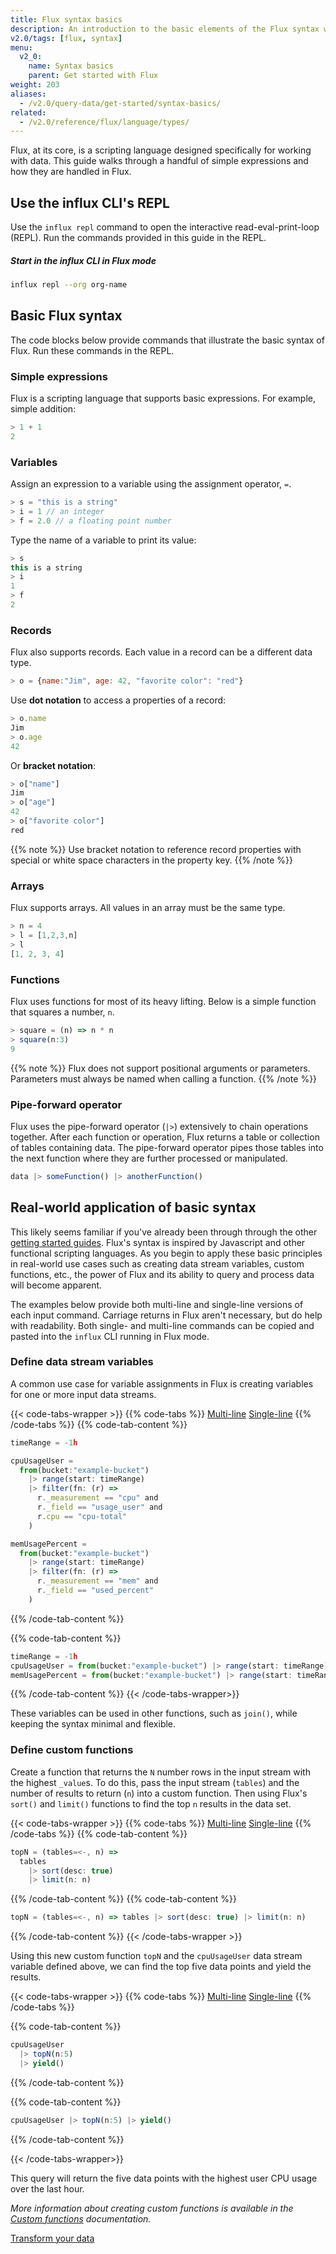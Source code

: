 ```yaml
---
title: Flux syntax basics
description: An introduction to the basic elements of the Flux syntax with real-world application examples.
v2.0/tags: [flux, syntax]
menu:
  v2_0:
    name: Syntax basics
    parent: Get started with Flux
weight: 203
aliases:
  - /v2.0/query-data/get-started/syntax-basics/
related:
  - /v2.0/reference/flux/language/types/
---
```



Flux, at its core, is a scripting language designed specifically for working with data.
This guide walks through a handful of simple expressions and how they are handled in Flux.

## Use the influx CLI's REPL
Use the `influx repl` command to open the interactive read-eval-print-loop (REPL).
Run the commands provided in this guide in the REPL.

##### Start in the influx CLI in Flux mode
```bash
influx repl --org org-name
```

## Basic Flux syntax
The code blocks below provide commands that illustrate the basic syntax of Flux.
Run these commands in the REPL.

### Simple expressions
Flux is a scripting language that supports basic expressions.
For example, simple addition:

```js
> 1 + 1
2
```

### Variables
Assign an expression to a variable using the assignment operator, `=`.

```js
> s = "this is a string"
> i = 1 // an integer
> f = 2.0 // a floating point number
```

Type the name of a variable to print its value:

```js
> s
this is a string
> i
1
> f
2
```

### Records
Flux also supports records. Each value in a record can be a different data type.

```js
> o = {name:"Jim", age: 42, "favorite color": "red"}
```

Use **dot notation** to access a properties of a record:

```js
> o.name
Jim
> o.age
42
```

Or **bracket notation**:

```js
> o["name"]
Jim
> o["age"]
42
> o["favorite color"]
red
```

{{% note %}}
Use bracket notation to reference record properties with special or
white space characters in the property key.
{{% /note %}}

### Arrays
Flux supports arrays. All values in an array must be the same type.

```js
> n = 4
> l = [1,2,3,n]
> l
[1, 2, 3, 4]
```

### Functions
Flux uses functions for most of its heavy lifting.
Below is a simple function that squares a number, `n`.

```js
> square = (n) => n * n
> square(n:3)
9
```

{{% note %}}
Flux does not support positional arguments or parameters.
Parameters must always be named when calling a function.
{{% /note %}}

### Pipe-forward operator
Flux uses the pipe-forward operator (`|>`) extensively to chain operations together.
After each function or operation, Flux returns a table or collection of tables containing data.
The pipe-forward operator pipes those tables into the next function where they are further processed or manipulated.

```js
data |> someFunction() |> anotherFunction()
```

## Real-world application of basic syntax
This likely seems familiar if you've already been through through the other
[getting started guides](/v2.0/query-data/get-started).
Flux's syntax is inspired by Javascript and other functional scripting languages.
As you begin to apply these basic principles in real-world use cases such as creating data stream variables,
custom functions, etc., the power of Flux and its ability to query and process data will become apparent.

The examples below provide both multi-line and single-line versions of each input command.
Carriage returns in Flux aren't necessary, but do help with readability.
Both single- and multi-line commands can be copied and pasted into the `influx` CLI running in Flux mode.

### Define data stream variables
A common use case for variable assignments in Flux is creating variables for one
or more input data streams.

{{< code-tabs-wrapper >}}
  {{% code-tabs %}}
  [Multi-line](#)
  [Single-line](#)
  {{% /code-tabs %}}
{{% code-tab-content %}}
```js
timeRange = -1h

cpuUsageUser =
  from(bucket:"example-bucket")
    |> range(start: timeRange)
    |> filter(fn: (r) =>
      r._measurement == "cpu" and
      r._field == "usage_user" and
      r.cpu == "cpu-total"
    )

memUsagePercent =
  from(bucket:"example-bucket")
    |> range(start: timeRange)
    |> filter(fn: (r) =>
      r._measurement == "mem" and
      r._field == "used_percent"
    )
```
{{% /code-tab-content %}}

{{% code-tab-content %}}
```js
timeRange = -1h
cpuUsageUser = from(bucket:"example-bucket") |> range(start: timeRange) |> filter(fn: (r) => r._measurement == "cpu" and r._field == "usage_user" and r.cpu == "cpu-total")
memUsagePercent = from(bucket:"example-bucket") |> range(start: timeRange) |> filter(fn: (r) => r._measurement == "mem" and r._field == "used_percent")
```
{{% /code-tab-content %}}
{{< /code-tabs-wrapper>}}

These variables can be used in other functions, such as  `join()`, while keeping the syntax minimal and flexible.

### Define custom functions
Create a function that returns the `N` number rows in the input stream with the highest `_value`s.
To do this, pass the input stream (`tables`) and the number of results to return (`n`) into a custom function.
Then using Flux's `sort()` and `limit()` functions to find the top `n` results in the data set.

{{< code-tabs-wrapper >}}
  {{% code-tabs %}}
  [Multi-line](#)
  [Single-line](#)
  {{% /code-tabs %}}
{{% code-tab-content %}}
```js
topN = (tables=<-, n) =>
  tables
    |> sort(desc: true)
    |> limit(n: n)
```
{{% /code-tab-content %}}
{{% code-tab-content %}}
```js
topN = (tables=<-, n) => tables |> sort(desc: true) |> limit(n: n)
```
{{% /code-tab-content %}}
{{< /code-tabs-wrapper >}}

Using this new custom function `topN` and the `cpuUsageUser` data stream variable defined above,
we can find the top five data points and yield the results.

{{< code-tabs-wrapper >}}
{{% code-tabs %}}
[Multi-line](#)
[Single-line](#)
{{% /code-tabs %}}

{{% code-tab-content %}}
```js
cpuUsageUser
  |> topN(n:5)
  |> yield()
```
{{% /code-tab-content %}}

{{% code-tab-content %}}
```js
cpuUsageUser |> topN(n:5) |> yield()
```
{{% /code-tab-content %}}

{{< /code-tabs-wrapper>}}

This query will return the five data points with the highest user CPU usage over the last hour.

_More information about creating custom functions is available in the [Custom functions](/v2.0/query-data/guides/custom-functions) documentation._

<div class="page-nav-btns">
  <a class="btn prev" href="/v2.0/query-data/get-started/transform-data/">Transform your data</a>
</div>
